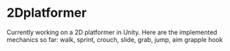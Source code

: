 # 2Dplatformer
Currently working on a 2D platformer in Unity. Here are the implemented mechanics so far: walk, sprint, crouch, slide, grab, jump, aim grapple hook
